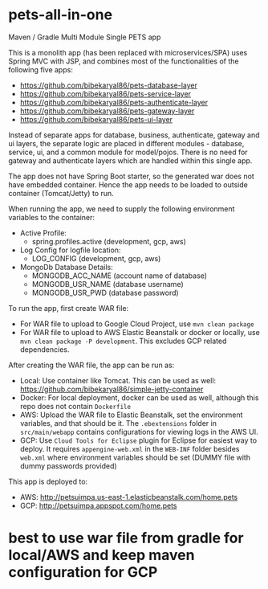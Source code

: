 # pets-all-in-one
Maven / Gradle Multi Module Single PETS app

This is a monolith app (has been replaced with microservices/SPA) uses Spring MVC with JSP, and combines most of the functionalities of the following five apps:
* https://github.com/bibekaryal86/pets-database-layer
* https://github.com/bibekaryal86/pets-service-layer
* https://github.com/bibekaryal86/pets-authenticate-layer
* https://github.com/bibekaryal86/pets-gateway-layer
* https://github.com/bibekaryal86/pets-ui-layer

Instead of separate apps for database, business, authenticate, gateway and ui layers, the separate logic are placed in different modules - database, service, ui, and a common module for model/pojos. There is no need for gateway and authenticate layers which are handled within this single app.

The app does not have Spring Boot starter, so the generated war does not have embedded container. Hence the app needs to be loaded to outside container (Tomcat/Jetty) to run.

When running the app, we need to supply the following environment variables to the container:
* Active Profile:
  * spring.profiles.active (development, gcp, aws)
* Log Config for logfile location:
  * LOG_CONFIG (development, gcp, aws)
* MongoDb Database Details:
  * MONGODB_ACC_NAME (account name of database)
  * MONGODB_USR_NAME (database username)
  * MONGODB_USR_PWD (database password)

To run the app, first create WAR file:
* For WAR file to upload to Google Cloud Project, use `mvn clean package`
* For WAR file to upload to AWS Elastic Beanstalk or docker or locally, use `mvn clean package -P development`. This excludes GCP related dependencies.

After creating the WAR file, the app can be run as:
* Local: Use container like Tomcat. This can be used as well: https://github.com/bibekaryal86/simple-jetty-container
* Docker: For local deployment, docker can be used as well, although this repo does not contain `Dockerfile`
* AWS: Upload the WAR file to Elastic Beanstalk, set the environment variables, and that should be it. The `.ebextensions` folder in `src/main/webapp` contains configurations for viewing logs in the AWS UI.
* GCP: Use `Cloud Tools for Eclipse` plugin for Eclipse for easiest way to deploy. It requires `appengine-web.xml` in the `WEB-INF` folder besides `web.xml` where environment variables should be set (DUMMY file with dummy passwords provided)

This app is deployed to:
* AWS: http://petsuimpa.us-east-1.elasticbeanstalk.com/home.pets
* GCP: http://petsuimpa.appspot.com/home.pets

# best to use war file from gradle for local/AWS and keep maven configuration for GCP
